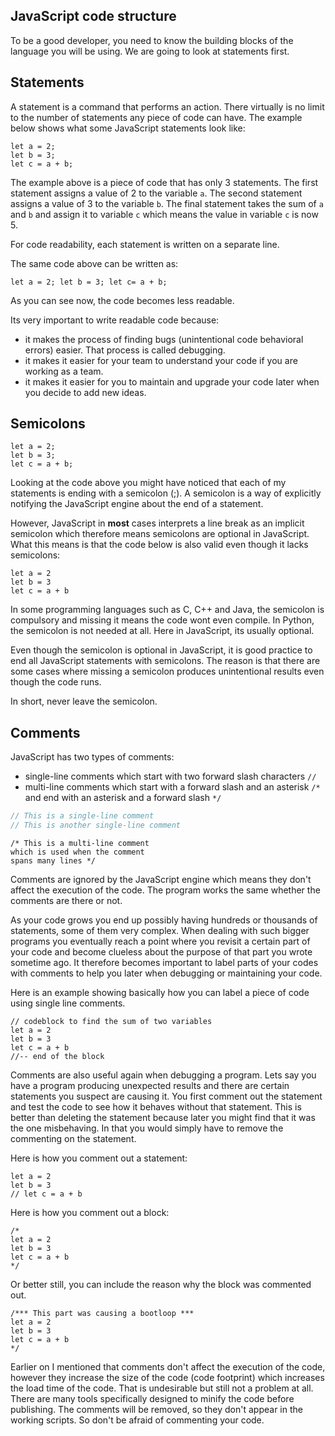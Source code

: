 ## JavaScript code structure

To be a good developer, you need to know the building blocks of the language you will be using. We are going to look at statements first.

## Statements

A statement is a command that performs an action. There virtually is no limit to the number of statements any piece of code can have. The example below shows what some JavaScript statements look like:

```Js
let a = 2;
let b = 3;
let c = a + b;
``` 

The example above is a piece of code that has only 3 statements. The first statement assigns a value of 2 to the variable ``a``. The second statement assigns a value of 3 to the variable ``b``. The final statement takes the sum of ``a`` and ``b`` and assign it to variable ``c`` which means the value in variable ``c`` is now 5.

For code readability, each statement is written on a separate line.

The same code above can be written as:

```Js
let a = 2; let b = 3; let c= a + b;
```

As you can see now, the code becomes less readable.

Its very important to write readable code because:
* it makes the process of finding bugs (unintentional code behavioral errors) easier. That process is called debugging.
* it makes it easier for your team to understand your code if you are working as a team.
* it makes it easier for you to maintain and upgrade your code later when you decide to add new ideas.


## Semicolons

```Js
let a = 2;
let b = 3;
let c = a + b;
``` 

Looking at the code above you might have noticed that each of my statements is ending with a semicolon (;). A semicolon is a way of explicitly notifying the JavaScript engine about the end of a statement.

However, JavaScript in **most** cases interprets a line break as an implicit semicolon which therefore means semicolons are optional in JavaScript. What this means is that the code below is also valid even though it lacks semicolons:

```Js
let a = 2
let b = 3
let c = a + b
```

In some programming languages such as C, C++ and Java, the semicolon is compulsory and missing it means the code wont even compile. In Python, the semicolon is not needed at all. Here in JavaScript, its usually optional.

Even though the semicolon is optional in JavaScript, it is good practice to end all JavaScript statements with semicolons. The reason is that there are some cases where missing a semicolon produces unintentional results even though the code runs.

In short, never leave the semicolon.

## Comments

JavaScript has two types of comments:
* single-line comments which start with two forward slash characters `//`
* multi-line comments which start with a forward slash and an asterisk <code>/&#42;</code> and end with an asterisk and a forward slash <code>&#42;/</code>

```js
// This is a single-line comment
// This is another single-line comment
```

```Js
/* This is a multi-line comment
which is used when the comment
spans many lines */
```

Comments are ignored by the JavaScript engine which means they don't affect the execution of the code. The program works the same whether the comments are there or not.

As your code grows you end up possibly having hundreds or thousands of statements, some of them very complex. When dealing with such bigger programs you eventually reach a point where you revisit a certain part of your code and become clueless about the purpose of that part you wrote sometime ago. It therefore becomes important to label parts of your codes with comments to help you later when debugging or maintaining your code.

Here is an example showing basically how you can label a piece of code using single line comments.

```Js
// codeblock to find the sum of two variables
let a = 2 
let b = 3
let c = a + b
//-- end of the block
```

Comments are also useful again when debugging a program. Lets say you have a program producing unexpected results and there are certain statements you suspect are causing it. You first comment out the statement and test the code to see how it behaves without that statement. This is better than deleting the statement because later you might find that it was the one misbehaving. In that you would simply have to remove the commenting on the statement.

Here is how you comment out a statement:

```Js
let a = 2 
let b = 3
// let c = a + b
```

Here is how you comment out a block:

```Js
/* 
let a = 2 
let b = 3
let c = a + b 
*/
```

Or better still, you can include the reason why the block was commented out.

```Js
/*** This part was causing a bootloop ***
let a = 2 
let b = 3
let c = a + b 
*/
```

Earlier on I mentioned that comments don't affect the execution of the code, however they increase the size of the code (code footprint) which increases the load time of the code. That is undesirable but still not a problem at all. There are many tools specifically designed to minify the code before publishing. The comments will be removed, so they don't appear in the working scripts. So don't be afraid of commenting your code.
